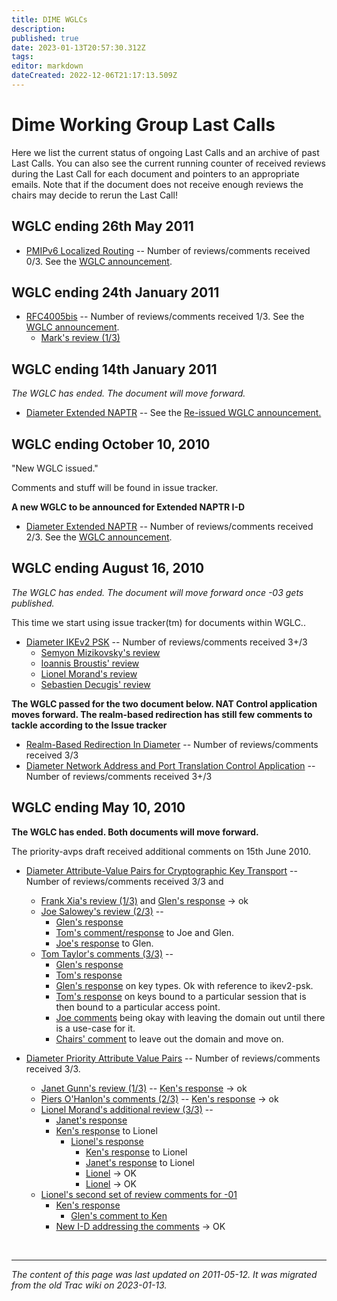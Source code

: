 ```yaml
---
title: DIME WGLCs
description: 
published: true
date: 2023-01-13T20:57:30.312Z
tags: 
editor: markdown
dateCreated: 2022-12-06T21:17:13.509Z
---
```


# Dime Working Group Last Calls
Here we list the current status of ongoing Last Calls and an archive of past Last Calls. You can also see the current running counter of received reviews during the Last Call for each document and pointers to an appropriate emails. Note that if the document does not receive enough reviews the chairs may decide to rerun the Last Call!

## WGLC ending 26th May 2011
* [PMIPv6 Localized Routing](http://tools.ietf.org/html/draft-ietf-dime-pmip6-lr-04) -- Number of reviews/comments received 0/3. See the [WGLC announcement](http://www.ietf.org/mail-archive/web/dime/current/).

## WGLC ending 24th January 2011
* [RFC4005bis](https://datatracker.ietf.org/doc/draft-ietf-dime-rfc4005bis/) -- Number of reviews/comments received 1/3. See the [WGLC announcement](http://www.ietf.org/mail-archive/web/dime/current/msg04585.html).
  * [Mark's review (1/3)](http://www.ietf.org/mail-archive/web/dime/current/msg04592.html)

## WGLC ending 14th January 2011
*The WGLC has ended. The document will move forward.*

* [Diameter Extended NAPTR](https://datatracker.ietf.org/doc/draft-ietf-dime-extended-naptr/) -- See the [Re-issued WGLC announcement.](http://www.ietf.org/mail-archive/web/dime/current/msg04581.html)
## WGLC ending October 10, 2010
"New WGLC issued."

Comments and stuff will be found in issue tracker.

**A new WGLC to be announced for Extended NAPTR I-D**

* [Diameter Extended NAPTR](https://datatracker.ietf.org/doc/draft-ietf-dime-extended-naptr/) -- Number of reviews/comments received 2/3. See the [WGLC announcement](http://www.ietf.org/mail-archive/web/dime/current/msg04470.html).

## WGLC ending August 16, 2010
*The WGLC has ended. The document will move forward once -03 gets published.*

This time we start using issue tracker(tm) for documents within WGLC..

* [Diameter IKEv2 PSK](https://datatracker.ietf.org/doc/draft-ietf-dime-ikev2-psk-diameter/) -- Number of reviews/comments received 3+/3
  * [Semyon Mizikovsky's review](http://www.ietf.org/mail-archive/web/dime/current/msg04534.html)
  * [Ioannis Broustis' review](http://www.ietf.org/mail-archive/web/dime/current/msg04425.html)
  * [Lionel Morand's review](http://www.ietf.org/mail-archive/web/dime/current/msg04411.html)
  * [Sebastien Decugis' review](http://www.ietf.org/mail-archive/web/dime/current/msg04349.html)

**The WGLC passed for the two document below. NAT Control application moves forward. The realm-based redirection has still few comments to tackle according to the Issue tracker**

* [Realm-Based Redirection In Diameter](https://datatracker.ietf.org/doc/draft-ietf-dime-realm-based-redirect/) -- Number of reviews/comments received 3/3
* [Diameter Network Address and Port Translation Control Application](https://datatracker.ietf.org/doc/draft-ietf-dime-nat-control/) -- Number of reviews/comments received 3+/3

## WGLC ending May 10, 2010
**The WGLC has ended. Both documents will move forward.**

The priority-avps draft received additional comments on 15th June 2010.

* [Diameter Attribute-Value Pairs for Cryptographic Key Transport](http://tools.ietf.org/html/draft-ietf-dime-local-keytran-02) -- Number of reviews/comments received 3/3 and
  * [Frank Xia's review (1/3)](http://www.ietf.org/mail-archive/web/dime/current/msg04150.html) and [Glen's response](http://www.ietf.org/mail-archive/web/dime/current/msg04151.html) -> ok
  * [Joe Salowey's review (2/3)](http://www.ietf.org/mail-archive/web/dime/current/msg04168.html) --
    * [Glen's response](http://www.ietf.org/mail-archive/web/dime/current/msg04171.html)
    * [Tom's comment/response](http://www.ietf.org/mail-archive/web/dime/current/msg04173.html) to Joe and Glen.
    * [Joe's response](http://www.ietf.org/mail-archive/web/dime/current/msg04184.html) to Glen.
  * [Tom Taylor's comments (3/3)](http://www.ietf.org/mail-archive/web/dime/current/msg04174.html) --
    * [Glen's response](http://www.ietf.org/mail-archive/web/dime/current/msg04182.html)
    * [Tom's response](http://www.ietf.org/mail-archive/web/dime/current/msg04183.html)
    * [Glen's response](http://www.ietf.org/mail-archive/web/dime/current/msg04187.html) on key types. Ok with reference to ikev2-psk.
    * [Tom's response](http://www.ietf.org/mail-archive/web/dime/current/msg04189.html) on keys bound to a particular session that is then bound to a particular access point.
    * [Joe comments](http://www.ietf.org/mail-archive/web/dime/current/msg04190.html) being okay with leaving the domain out until there is a use-case for it.
    * [Chairs' comment](http://www.ietf.org/mail-archive/web/dime/current/msg04203.html) to leave out the domain and move on.

 
 
 

* [Diameter Priority Attribute Value Pairs](http://tools.ietf.org/html/draft-ietf-dime-priority-avps-00) -- Number of reviews/comments received 3/3.
  * [Janet Gunn's review (1/3)](http://www.ietf.org/mail-archive/web/dime/current/msg04162.html) -- [Ken's response](http://www.ietf.org/mail-archive/web/dime/current/msg04164.html) -> ok
  * [Piers O'Hanlon's comments (2/3)](http://www.ietf.org/mail-archive/web/dime/current/msg04166.html) -- [Ken's response](http://www.ietf.org/mail-archive/web/dime/current/msg04172.html) -> ok
  * [Lionel Morand's additional review (3/3)](http://www.ietf.org/mail-archive/web/dime/current/msg04237.html) --
    * [Janet's response](http://www.ietf.org/mail-archive/web/dime/current/msg04238.html)
    * [Ken's response](http://www.ietf.org/mail-archive/web/dime/current/msg04240.html) to Lionel
         * [Lionel's response](http://www.ietf.org/mail-archive/web/dime/current/msg04239.html)
           * [Ken's response](http://www.ietf.org/mail-archive/web/dime/current/msg04242.html) to Lionel
           * [Janet's response](http://www.ietf.org/mail-archive/web/dime/current/msg04241.html) to Lionel
           * [Lionel](http://www.ietf.org/mail-archive/web/dime/current/msg04243.html) -> OK
           * [Lionel](http://www.ietf.org/mail-archive/web/dime/current/msg04244.html) -> OK
  * [Lionel's second set of review comments for -01](http://www.ietf.org/mail-archive/web/dime/current/msg04245.html)
    * [Ken's response](http://www.ietf.org/mail-archive/web/dime/current/msg04256.html)
         * [Glen's comment to Ken](http://www.ietf.org/mail-archive/web/dime/current/msg04259.html)
    * [New I-D addressing the comments](http://www.ietf.org/mail-archive/web/dime/current/msg04281.html) -> OK
    
    
    
&nbsp;
&nbsp;
&nbsp;

---

*The content of this page was last updated on 2011-05-12. It was migrated from the old Trac wiki on 2023-01-13.*